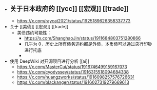 - 关于日本政府的 [[ycc]] [[宏观]] [[trade]]
	-
	- https://x.com/raycat2021/status/1925189626358337773
- 关于 [[美债]] [[宏观]] [[trade]]
	- 美债违约可能性：
		- https://x.com/ShanghaoJin/status/1911684803751280866
		- 几乎为 0，历史上所有债务违约都是外债，本币债可以通过央行印钞进行托底
		-
- 使用 DeepWiki 对开源项目进行分析 [[ai]]
	- https://x.com/MasterCui/status/1916746499159167073
	- https://x.com/cyodyssey/status/1916315518094684338
	- https://x.com/huangzworks/status/1916098257576726631
	- https://x.com/blackanger/status/1916027319279669613